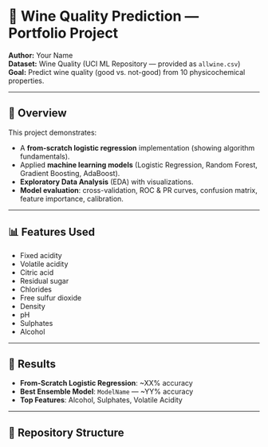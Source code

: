 # 🍷 Wine Quality Prediction — Portfolio Project

**Author:** Your Name  
**Dataset:** Wine Quality (UCI ML Repository — provided as `allwine.csv`)  
**Goal:** Predict wine quality (good vs. not-good) from 10 physicochemical properties.

---

## 📌 Overview
This project demonstrates:
- A **from-scratch logistic regression** implementation (showing algorithm fundamentals).
- Applied **machine learning models** (Logistic Regression, Random Forest, Gradient Boosting, AdaBoost).
- **Exploratory Data Analysis** (EDA) with visualizations.
- **Model evaluation**: cross-validation, ROC & PR curves, confusion matrix, feature importance, calibration.

---

## 📊 Features Used
- Fixed acidity
- Volatile acidity
- Citric acid
- Residual sugar
- Chlorides
- Free sulfur dioxide
- Density
- pH
- Sulphates
- Alcohol

---

## 🚀 Results
- **From-Scratch Logistic Regression**: ~XX% accuracy
- **Best Ensemble Model**: `ModelName` — ~YY% accuracy
- **Top Features**: Alcohol, Sulphates, Volatile Acidity

---

## 📂 Repository Structure
